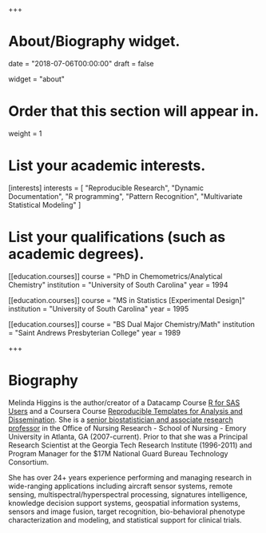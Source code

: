 +++
# About/Biography widget.

date = "2018-07-06T00:00:00"
draft = false

widget = "about"

# Order that this section will appear in.
weight = 1

# List your academic interests.
[interests]
  interests = [
    "Reproducible Research",
    "Dynamic Documentation",
    "R programming",
    "Pattern Recognition",
    "Multivariate Statistical Modeling"
  ]

# List your qualifications (such as academic degrees).
[[education.courses]]
  course = "PhD in Chemometrics/Analytical Chemistry"
  institution = "University of South Carolina"
  year = 1994

[[education.courses]]
  course = "MS in Statistics [Experimental Design]"
  institution = "University of South Carolina"
  year = 1995

[[education.courses]]
  course = "BS Dual Major Chemistry/Math"
  institution = "Saint Andrews Presbyterian College"
  year = 1989
 
+++

# Biography

Melinda Higgins is the author/creator of a Datacamp Course [R for SAS Users](https://www.datacamp.com/courses/r-for-sas-users) and a Coursera Course [Reproducible Templates for Analysis and Dissemination](https://www.coursera.org/learn/reproducible-templates-analysis). She is a [senior biostatistician and associate research professor](http://nursing.emory.edu/faculty-and-research/directory/profile.html?id=980) in the Office of Nursing Research - School of Nursing - Emory University in Atlanta, GA (2007-current). Prior to that she was a Principal Research Scientist at the Georgia Tech Research Institute (1996-2011) and Program Manager for the $17M National Guard Bureau Technology Consortium. 

She has over 24+ years experience performing and managing research in wide-ranging applications including aircraft sensor systems, remote sensing, multispectral/hyperspectral processing, signatures intelligence, knowledge decision support systems, geospatial information systems, sensors and image fusion, target recognition, bio-behavioral phenotype characterization and modeling, and statistical support for clinical trials.